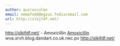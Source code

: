 ```yaml
---
author: quzrucculen
email: oemafudd@egiuz.fodiscomail.com
url: http://slkjfdf.net/
---
```


http://slkjfdf.net/ - Amoxicillin <a href="http://slkjfdf.net/">Amoxicillin</a> wva.xrvh.blog.dandart.co.uk.nec.pv http://slkjfdf.net/